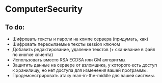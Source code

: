 # ComputerSecurity

## To do:
- Шифровать тексты и пароли на компе сервера (придумать, как)
- Шифровать пересылаемые тексты session ключом
- Добавить редактирование, удаление текстов (+ скачивание в файл по кнопке клиента)
- Использовать вместо RSA ECDSA или GM алгоритмы.
- Защитить данные на сервере от взломщика, у которого есть
доступ к хранилищу, но нет доступа для изменения вашей
программы.
- Продемонстрировать атаку man-in-the-middle для вашей
системы.
